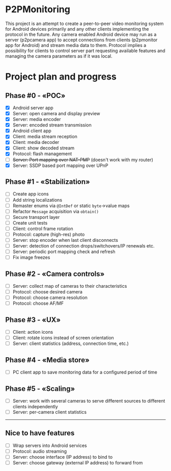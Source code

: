 # P2PMonitoring
This project is an attempt to create a peer-to-peer video monitoring system for Android devices primarily and any other clients implementing the protocol in the future. Any camera enabled Android device may run as a server (p2pcamera app) to accept connections from clients (p2pmonitor app for Android) and stream media data to them. Protocol implies a possibility for clients to control server part requesting available features and managing the camera parameters as if it was local.


# Project plan and progress
## Phase #0 - «POC»
- [x] Android server app
- [x] Server: open camera and display preview
- [x] Server: media encoder
- [x] Server: encoded stream transmission
- [x] Android client app
- [x] Client: media stream reception
- [x] Client: media decoder
- [x] Client: show decoded stream
- [x] Protocol: flash management
- [ ] ~~Server: Port mapping over NAT-PMP~~ (doesn't work with my router)
- [x] Server: SSDP based port mapping over UPnP
## Phase #1 - «Stabilization»
- [ ] Create app icons
- [ ] Add string localizations
- [ ] Remaster enums via `@IntDef` or static `byte`->value maps
- [ ] Refactor `Message` acquisition via `obtain()`
- [ ] Secure transport layer
- [ ] Create unit tests 
- [ ] Client: control frame rotation
- [ ] Protocol: capture (high-res) photo
- [ ] Server: stop encoder when last client disconnects
- [ ] Server: detection of connection drops/switchovers/IP renewals etc.
- [ ] Server: periodic port mapping check and refresh
- [ ] Fix image freezes 
## Phase #2 - «Camera controls»
- [ ] Server: collect map of cameras to their characteristics
- [ ] Protocol: choose desired camera
- [ ] Protocol: choose camera resolution
- [ ] Protocol: choose AF/MF
## Phase #3 - «UX»
- [ ] Client: action icons
- [ ] Client: rotate icons instead of screen orientation
- [ ] Server: client statistics (address, connection time, etc.)
## Phase #4 - «Media store»
- [ ] PC client app to save monitoring data for a configured period of time
## Phase #5 - «Scaling»
- [ ] Server: work with several cameras to serve different sources to different clients independently
- [ ] Server: per-camera client statistics
---
## Nice to have features
- [ ] Wrap servers into Android services
- [ ] Protocol: audio streaming
- [ ] Server: choose interface (IP address) to bind to
- [ ] Server: choose gateway (external IP address) to forward from 
